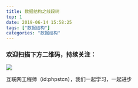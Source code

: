 ```yaml
---
title: 数据结构之线段树
top: 1
date: 2019-06-14 15:58:25
tags: ["数据结构"]
categories: "数据结构"
---
```


### 欢迎扫描下方二维码，持续关注：
![](http://ww1.sinaimg.cn/large/a616b9a4gy1g4xzv954a4j20760763yo.jpg)

互联网工程师（id:phpstcn），我们一起学习，一起进步